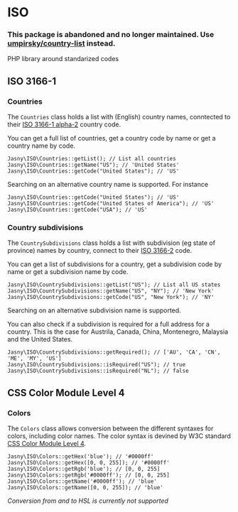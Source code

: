 ISO
===

### This package is abandoned and no longer maintained. Use [umpirsky/country-list](https://github.com/umpirsky/country-list) instead.

PHP library around standarized codes


ISO 3166-1
----------

### Countries

The `Countries` class holds a list with (English) country names, conntected to their
[ISO 3166-1 alpha-2](http://en.wikipedia.org/wiki/ISO_3166-1_alpha-2) country code.

You can get a full list of countries, get a country code by name or get a country name by code.

    Jasny\ISO\Countries::getList(); // List all countries
    Jasny\ISO\Countries::getName("US"); // 'United States'
    Jasny\ISO\Countries::getCode("United States"); // 'US'

Searching on an alternative country name is supported. For instance 

    Jasny\ISO\Countries::getCode("United States"); // 'US'
    Jasny\ISO\Countries::getCode("United States of America"); // 'US'
    Jasny\ISO\Countries::getCode("USA"); // 'US'


### Country subdivisions

The `CountrySubdivisions` class holds a list with subdivision (eg state of province) names by country,
connect to their [ISO 3166-2](http://en.wikipedia.org/wiki/ISO_3166-2) code.

You can get a list of subdivisions for a country, get a subdivision code by name or get a subdivision
name by code.

    Jasny\ISO\CountrySubdivisions::getList("US"); // List all US states
    Jasny\ISO\CountrySubdivisions::getName("US", "NY"); // 'New York'
    Jasny\ISO\CountrySubdivisions::getCode("US", "New York"); // 'NY'

Searching on an alternative subdivision name is supported.

You can also check if a subdivision is required for a full address for a country. This is the case for
Austrila, Canada, China, Montenegro, Malaysia and the United States.


    Jasny\ISO\CountrySubdivisions::getRequired(); // ['AU', 'CA', 'CN', 'ME', 'MY', 'US']
    Jasny\ISO\CountrySubdivisions::isRequired("US"); // true
    Jasny\ISO\CountrySubdivisions::isRequired("NL"); // false
    

CSS Color Module Level 4
------------------------

### Colors

The `Colors` class allows conversion between the different syntaxes for colors, including color names.
The color syntax is devined by W3C standard [CSS Color Module Level 4](http://dev.w3.org/csswg/css-color/).

    Jasny\ISO\Colors::getHex('blue'); // '#0000ff'
    Jasny\ISO\Colors::getHex([0, 0, 255]); // '#0000ff'
    Jasny\ISO\Colors::getRgb('blue'); // [0, 0, 255]
    Jasny\ISO\Colors::getRgb('#0000ff'); // [0, 0, 255]
    Jasny\ISO\Colors::getName('#0000ff'); // 'blue'
    Jasny\ISO\Colors::getName([0, 0, 255]); // 'blue'

_Conversion from and to HSL is currently not supported_
